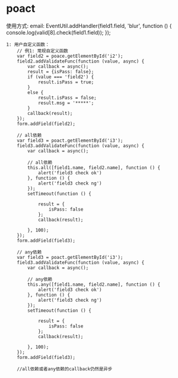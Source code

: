# poact
使用方式:
    email:
    EventUtil.addHandler(field1.field, 'blur', function () {
            console.log(valid[8].check(field1.field));
        });


    1: 用户自定义函数：
        // 例1: 常规自定义函数
        var field2 = poace.getElementById('i2');
        field2.addValidateFunc(function (value, async) {
            var callback = async();
            result = {isPass: false};
            if (value === 'field2') {
                result.isPass = true;
            }
            else {
                result.isPass = false;
                result.msg = '*****';
            }
            callback(result);
        });
        form.addField(field2);

        // all依赖
        var field3 = poact.getElementById('i3');
        field3.addValidateFunc(function (value, async) {
            var callback = async();

            // all依赖
            this.all([field1.name, field2.name], function () {
                alert('field3 check ok')
            }, function () {
                alert('field3 check ng')
            });
            setTimeout(function () {

                result = {
                    isPass: false
                };
                callback(result);

            }, 100);
        });
        form.addField(field3);

        // any依赖
        var field3 = poact.getElementById('i3');
        field3.addValidateFunc(function (value, async) {
            var callback = async();

            // any依赖
            this.any([field1.name, field2.name], function () {
                alert('field3 check ok')
            }, function () {
                alert('field3 check ng')
            });
            setTimeout(function () {

                result = {
                    isPass: false
                };
                callback(result);

            }, 100);
        });
        form.addField(field3);

        //all依赖或者any依赖的callback仍然是异步
